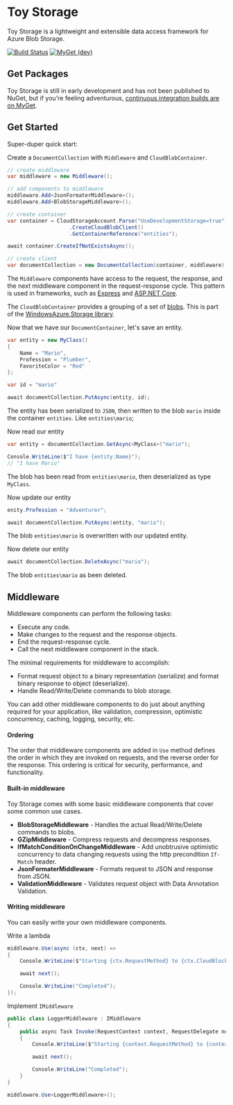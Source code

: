 # Toy Storage

Toy Storage is a lightweight and extensible data access framework for Azure Blob Storage.

[![Build Status](https://ci.appveyor.com/api/projects/status/github/kherr9/toystorage)](https://ci.appveyor.com/project/kherr9/toystorage)
[![MyGet (dev)](https://img.shields.io/myget/kherr9/vpre/ToyStorage.svg)](https://myget.org/feed/kherr9/package/nuget/ToyStorage)

## Get Packages

Toy Storage is still in early development and has not been published to NuGet, but if you're feeling adventurous, [continuous integration builds are on MyGet](https://www.myget.org/feed/kherr9/package/nuget/ToyStorage).

## Get Started

Super-duper quick start:

Create a `DocumentCollection` with `Middleware` and `CloudBlobContainer`.

```C#
// create middleware
var middleware = new Middleware();

// add components to middleware
middleware.Add<JsonFormaterMiddleware>();
middleware.Add<BlobStorageMiddleware>();

// create container
var container = CloudStorageAccount.Parse("UseDevelopmentStorage=true")
                    .CreateCloudBlobClient()
                    .GetContainerReference("entities");

await container.CreateIfNotExistsAsync();

// create client
var documentCollection = new DocumentCollection(container, middleware);
```

The `Middleware` components have access to the request, the response, and the next middleware component in the request-response cycle. This pattern is used in frameworks, such as [Express](http://expressjs.com/en/guide/using-middleware.html) and [ASP.NET Core](https://docs.microsoft.com/en-us/aspnet/core/fundamentals/middleware?tabs=aspnetcore2x).

The `CloudBlobContainer` provides a grouping of a set of [blobs](https://docs.microsoft.com/en-us/azure/storage/blobs/storage-dotnet-how-to-use-blobs). This is part of the [WindowsAzure.Storage library](https://www.nuget.org/packages/WindowsAzure.Storage/).

Now that we have our `DocumentContainer`, let's save an entity.

```C#
var entity = new MyClass()
{
    Name = "Mario",
    Profession = "Plumber",
    FavoriteColor = "Red"
};

var id = "mario"

await documentCollection.PutAsync(entity, id);
```

The entity has been serialized to `JSON`, then written to the blob `mario` inside the container `entities`. Like `entities\mario`;

Now read our entity

```C#
var entity = documentCollection.GetAsync<MyClass>("mario");

Console.WriteLine($"I have {entity.Name}");
// "I have Mario"
```

The blob has been read from `entities\mario`, then deserialized as type `MyClass`.

Now update our entity

```C#
enity.Profession = "Adventurer";

await documentCollection.PutAsync(entity, "mario");
```

The blob `entities\mario` is overwritten with our updated entity.

Now delete our entity

```C#
await documentCollection.DeleteAsync("mario");
```

The blob `entities\mario` as been deleted.

## Middleware

Middleware components can perform the following tasks:
* Execute any code.
* Make changes to the request and the response objects.
* End the request-response cycle.
* Call the next middleware component in the stack.

The minimal requirements for middleware to accomplish:
* Format request object to a binary representation (serialize) and format binary response to object (deserialize).
* Handle Read/Write/Delete commands to blob storage.

You can add other middleware components to do just about anything required for your application, like validation, compression, optimistic concurrency, caching, logging, security, etc.

#### Ordering

The order that middleware components are added in `Use` method defines the order in which they are invoked on requests, and the reverse order for the response. This ordering is critical for security, performance, and functionality.

#### Built-in middleware

Toy Storage comes with some basic middleware components that cover some common use cases.
* **BlobStorageMiddleware** - Handles the actual Read/Write/Delete commands to blobs.
* **GZipMiddleware** - Compress requests and decompress responses.
* **IfMatchConditionOnChangeMiddleware** - Add unobtrusive optimistic concurrency to data changing requests using the http precondition `If-Match` header.
* **JsonFormaterMiddleware** - Formats request to JSON and response from JSON.
* **ValidationMiddleware** - Validates request object with Data Annotation Validation.

#### Writing middleware

You can easily write your own middleware components.

Write a lambda

```C#
middleware.Use(async (ctx, next) =>
{
    Console.WriteLine($"Starting {ctx.RequestMethod} to {ctx.CloudBlockBlob.Name}");

    await next();

    Console.WriteLine("Completed");
});
```

Implement `IMiddleware`

```C#
public class LoggerMiddleware : IMiddleware
{
    public async Task Invoke(RequestContext context, RequestDelegate next)
    {
        Console.WriteLine($"Starting {context.RequestMethod} to {context.CloudBlockBlob.Name}");

        await next();

        Console.WriteLine("Completed");
    }
}

middleware.Use<LoggerMiddleware>();

```
